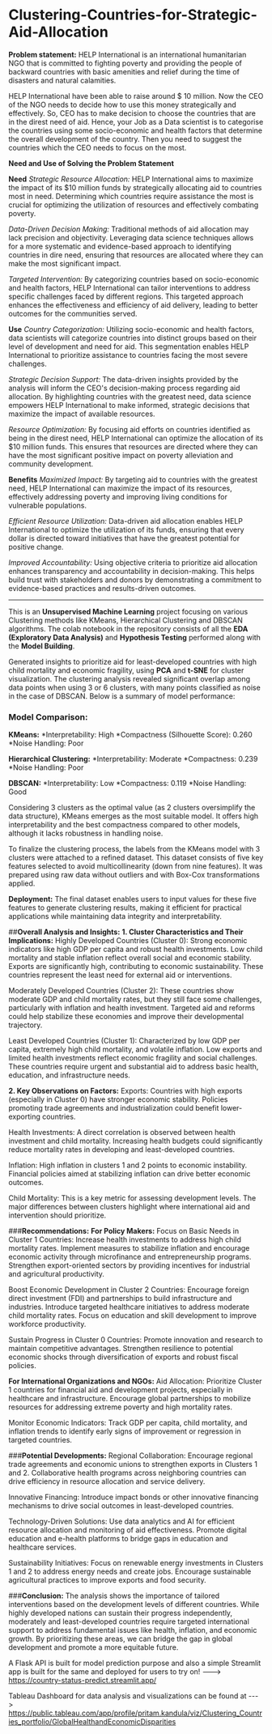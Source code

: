 # Clustering-Countries-for-Strategic-Aid-Allocation

**Problem statement:**
HELP International is an international humanitarian NGO that is committed to fighting poverty and providing the people of backward countries with basic amenities and relief during the time of disasters and natural calamities.

HELP International have been able to raise around $ 10 million. Now the CEO of the NGO needs to decide how to use this money strategically and effectively. So, CEO has to make decision to choose the countries that are in the direst need of aid. Hence, your Job as a Data scientist is to categorise the countries using some socio-economic and health factors that determine the overall development of the country. Then you need to suggest the countries which the CEO needs to focus on the most.

**Need and Use of Solving the Problem Statement**

**Need**
*Strategic Resource Allocation:*
HELP International aims to maximize the impact of its $10 million funds by strategically allocating aid to countries most in need. Determining which countries require assistance the most is crucial for optimizing the utilization of resources and effectively combating poverty.

*Data-Driven Decision Making:*
Traditional methods of aid allocation may lack precision and objectivity. Leveraging data science techniques allows for a more systematic and evidence-based approach to identifying countries in dire need, ensuring that resources are allocated where they can make the most significant impact.

*Targeted Intervention:*
By categorizing countries based on socio-economic and health factors, HELP International can tailor interventions to address specific challenges faced by different regions. This targeted approach enhances the effectiveness and efficiency of aid delivery, leading to better outcomes for the communities served.

**Use**
*Country Categorization:*
Utilizing socio-economic and health factors, data scientists will categorize countries into distinct groups based on their level of development and need for aid. This segmentation enables HELP International to prioritize assistance to countries facing the most severe challenges.

*Strategic Decision Support:*
The data-driven insights provided by the analysis will inform the CEO's decision-making process regarding aid allocation. By highlighting countries with the greatest need, data science empowers HELP International to make informed, strategic decisions that maximize the impact of available resources.

*Resource Optimization:*
By focusing aid efforts on countries identified as being in the direst need, HELP International can optimize the allocation of its $10 million funds. This ensures that resources are directed where they can have the most significant positive impact on poverty alleviation and community development.

**Benefits**
*Maximized Impact:*
By targeting aid to countries with the greatest need, HELP International can maximize the impact of its resources, effectively addressing poverty and improving living conditions for vulnerable populations.

*Efficient Resource Utilization:*
Data-driven aid allocation enables HELP International to optimize the utilization of its funds, ensuring that every dollar is directed toward initiatives that have the greatest potential for positive change.

*Improved Accountability:*
Using objective criteria to prioritize aid allocation enhances transparency and accountability in decision-making. This helps build trust with stakeholders and donors by demonstrating a commitment to evidence-based practices and results-driven outcomes.

---

This is an **Unsupervised Machine Learning** project focusing on various Clustering methods like KMeans, Hierarchical Clustering and DBSCAN algorithms. The colab notebook in the repository consists of all the **EDA (Exploratory Data Analysis)** and **Hypothesis Testing** performed along with the **Model Building**.

Generated insights to prioritize aid for least-developed countries with high child mortality and economic fragility, using **PCA** and **t-SNE** for cluster visualization.
The clustering analysis revealed significant overlap among data points when using 3 or 6 clusters, with many points classified as noise in the case of DBSCAN. Below is a summary of model performance:

### **Model Comparison:**
**KMeans:**
*Interpretability: High
*Compactness (Silhouette Score): 0.260
*Noise Handling: Poor

**Hierarchical Clustering:**
*Interpretability: Moderate
*Compactness: 0.239
*Noise Handling: Poor

**DBSCAN:**
*Interpretability: Low
*Compactness: 0.119
*Noise Handling: Good

Considering 3 clusters as the optimal value (as 2 clusters oversimplify the data structure), KMeans emerges as the most suitable model. It offers high interpretability and the best compactness compared to other models, although it lacks robustness in handling noise.

To finalize the clustering process, the labels from the KMeans model with 3 clusters were attached to a refined dataset. This dataset consists of five key features selected to avoid multicollinearity (down from nine features). It was prepared using raw data without outliers and with Box-Cox transformations applied.

**Deployment:**
The final dataset enables users to input values for these five features to generate clustering results, making it efficient for practical applications while maintaining data integrity and interpretability.

##**Overall Analysis and Insights:**
**1. Cluster Characteristics and Their Implications:**
Highly Developed Countries (Cluster 0):
Strong economic indicators like high GDP per capita and robust health investments.
Low child mortality and stable inflation reflect overall social and economic stability.
Exports are significantly high, contributing to economic sustainability. These countries represent the least need for external aid or interventions.

Moderately Developed Countries (Cluster 2):
These countries show moderate GDP and child mortality rates, but they still face some challenges, particularly with inflation and health investment.
Targeted aid and reforms could help stabilize these economies and improve their developmental trajectory.

Least Developed Countries (Cluster 1):
Characterized by low GDP per capita, extremely high child mortality, and volatile inflation.
Low exports and limited health investments reflect economic fragility and social challenges.
These countries require urgent and substantial aid to address basic health, education, and infrastructure needs.

**2. Key Observations on Factors:**
Exports:
Countries with high exports (especially in Cluster 0) have stronger economic stability. Policies promoting trade agreements and industrialization could benefit lower-exporting countries.

Health Investments:
A direct correlation is observed between health investment and child mortality. Increasing health budgets could significantly reduce mortality rates in developing and least-developed countries.

Inflation:
High inflation in clusters 1 and 2 points to economic instability. Financial policies aimed at stabilizing inflation can drive better economic outcomes.

Child Mortality:
This is a key metric for assessing development levels. The major differences between clusters highlight where international aid and intervention should prioritize.

###**Recommendations:**
**For Policy Makers:**
Focus on Basic Needs in Cluster 1 Countries:
Increase health investments to address high child mortality rates. Implement measures to stabilize inflation and encourage economic activity through microfinance and entrepreneurship programs.
Strengthen export-oriented sectors by providing incentives for industrial and agricultural productivity.

Boost Economic Development in Cluster 2 Countries:
Encourage foreign direct investment (FDI) and partnerships to build infrastructure and industries. Introduce targeted healthcare initiatives to address moderate child mortality rates. Focus on education and
skill development to improve workforce productivity.

Sustain Progress in Cluster 0 Countries:
Promote innovation and research to maintain competitive advantages. Strengthen resilience to potential economic shocks through diversification of exports and robust fiscal policies.

**For International Organizations and NGOs:**
Aid Allocation:
Prioritize Cluster 1 countries for financial aid and development projects, especially in healthcare and infrastructure. Encourage global partnerships to mobilize resources for addressing extreme poverty and
high mortality rates.

Monitor Economic Indicators:
Track GDP per capita, child mortality, and inflation trends to identify early signs of improvement or regression in targeted countries.

###**Potential Developments:**
Regional Collaboration:
Encourage regional trade agreements and economic unions to strengthen exports in Clusters 1 and 2. Collaborative health programs across neighboring countries can drive efficiency in resource allocation
and service delivery.

Innovative Financing:
Introduce impact bonds or other innovative financing mechanisms to drive social outcomes in least-developed countries.

Technology-Driven Solutions:
Use data analytics and AI for efficient resource allocation and monitoring of aid effectiveness. Promote digital education and e-health platforms to bridge gaps in education and healthcare services.

Sustainability Initiatives:
Focus on renewable energy investments in Clusters 1 and 2 to address energy needs and create jobs. Encourage sustainable agricultural practices to improve exports and food security.

###**Conclusion:**
The analysis shows the importance of tailored interventions based on the development levels of different countries. While highly developed nations can sustain their progress independently, moderately and
least-developed countries require targeted international support to address fundamental issues like health, inflation, and economic growth. By prioritizing these areas, we can bridge the gap in global
development and promote a more equitable future.


A Flask API is built for model prediction purpose and also a simple Streamlit app is built for the same and deployed for users to try on!  ---> https://country-status-predict.streamlit.app/

Tableau Dashboard for data analysis and visualizations can be found at ---> https://public.tableau.com/app/profile/pritam.kandula/viz/Clustering_Countries_portfolio/GlobalHealthandEconomicDisparities


